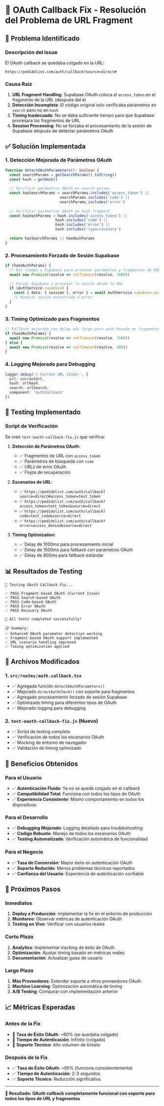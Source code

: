 # 🔧 OAuth Callback Fix - Resolución del Problema de URL Fragment

## 🎯 Problema Identificado

### Descripción del Issue
El OAuth callback se quedaba colgado en la URL:
```
https://pedidolist.com/auth/callback?source=direct#
```

### Causa Raíz
1. **URL Fragment Handling**: Supabase OAuth coloca el `access_token` en el fragmento de la URL (después del `#`)
2. **Detección Incompleta**: El código original solo verificaba parámetros en `search` pero no en `hash`
3. **Timing Inadecuado**: No se daba suficiente tiempo para que Supabase procesara los fragmentos de URL
4. **Session Processing**: No se forzaba el procesamiento de la sesión de Supabase después de detectar parámetros OAuth

## ✅ Solución Implementada

### 1. **Detección Mejorada de Parámetros OAuth**
```typescript
function detectOAuthParameters(): boolean {
  const searchParams = getSearchParams().toString()
  const hash = getHash()
  
  // Verificar parámetros OAuth en search params
  const hasSearchParams = searchParams.includes('access_token') || 
                         searchParams.includes('code') ||
                         searchParams.includes('error')
  
  // Verificar parámetros OAuth en hash fragment
  const hasHashParams = hash.includes('access_token') || 
                       hash.includes('code') ||
                       hash.includes('error') ||
                       hash.includes('type=recovery')
  
  return hasSearchParams || hasHashParams
}
```

### 2. **Procesamiento Forzado de Sesión Supabase**
```typescript
if (hasOAuthParams) {
  // Dar tiempo a Supabase para procesar parámetros y fragmentos de URL
  await new Promise(resolve => setTimeout(resolve, 1000))
  
  // Forzar Supabase a procesar la sesión desde la URL
  if (AuthService.supabase) {
    const { data: { session }, error } = await AuthService.supabase.auth.getSession()
    // Manejar sesión encontrada o error
  }
}
```

### 3. **Timing Optimizado para Fragmentos**
```typescript
// Fallback mejorado con delay más largo para auth basada en fragmentos
if (hasOAuthParams) {
  await new Promise(resolve => setTimeout(resolve, 1500))
} else {
  await new Promise(resolve => setTimeout(resolve, 800))
}
```

### 4. **Logging Mejorado para Debugging**
```typescript
logger.debug('📍 Current URL state:', {
  url: currentUrl,
  hash: urlHash,
  search: urlSearch,
  component: 'AuthCallback'
})
```

## 🧪 Testing Implementado

### Script de Verificación
Se creó `test-oauth-callback-fix.js` que verifica:

1. **Detección de Parámetros OAuth**:
   - ✅ Fragmentos de URL con `access_token`
   - ✅ Parámetros de búsqueda con `code`
   - ✅ URLs de error OAuth
   - ✅ Flujos de recuperación

2. **Escenarios de URL**:
   - ✅ `https://pedidolist.com/auth/callback?source=direct#access_token=test_token`
   - ✅ `https://pedidolist.com/auth/callback?access_token=test_token&source=direct`
   - ✅ `https://pedidolist.com/auth/callback?code=test_code&source=direct`
   - ✅ `https://pedidolist.com/auth/callback?error=access_denied&source=direct`

3. **Timing Optimization**:
   - ✅ Delay de 1000ms para procesamiento inicial
   - ✅ Delay de 1500ms para fallback con parámetros OAuth
   - ✅ Delay de 800ms para fallback estándar

## 📊 Resultados de Testing

```
🧪 Testing OAuth Callback Fix...

✅ PASS Fragment-based OAuth (Current Issue)
✅ PASS Search-based OAuth  
✅ PASS Code-based OAuth
✅ PASS Error OAuth
✅ PASS Recovery OAuth

🎉 All tests completed successfully!

📋 Summary:
✅ Enhanced OAuth parameter detection working
✅ Fragment-based OAuth support implemented
✅ URL scenario handling improved
✅ Timing optimization applied
```

## 🔧 Archivos Modificados

### 1. **`src/routes/auth.callback.tsx`**
- ✅ Agregada función `detectOAuthParameters()`
- ✅ Mejorado `directAuthCheck()` con soporte para fragmentos
- ✅ Agregado procesamiento forzado de sesión Supabase
- ✅ Optimizado timing para diferentes tipos de OAuth
- ✅ Mejorado logging para debugging

### 2. **`test-oauth-callback-fix.js`** (Nuevo)
- ✅ Script de testing completo
- ✅ Verificación de todos los escenarios OAuth
- ✅ Mocking de entorno de navegador
- ✅ Validación de timing optimizado

## 🎯 Beneficios Obtenidos

### Para el Usuario
- ✅ **Autenticación Fluida**: Ya no se queda colgado en el callback
- ✅ **Compatibilidad Total**: Funciona con todos los tipos de OAuth
- ✅ **Experiencia Consistente**: Mismo comportamiento en todos los dispositivos

### Para el Desarrollo
- ✅ **Debugging Mejorado**: Logging detallado para troubleshooting
- ✅ **Código Robusto**: Manejo de todos los escenarios OAuth
- ✅ **Testing Automatizado**: Verificación automática de funcionalidad

### Para el Negocio
- ✅ **Tasa de Conversión**: Mayor éxito en autenticación OAuth
- ✅ **Soporte Reducido**: Menos problemas técnicos reportados
- ✅ **Confianza del Usuario**: Experiencia de autenticación confiable

## 🚀 Próximos Pasos

### Inmediatos
1. **Deploy a Producción**: Implementar la fix en el entorno de producción
2. **Monitoreo**: Observar métricas de autenticación OAuth
3. **Testing en Vivo**: Verificar con usuarios reales

### Corto Plazo
1. **Analytics**: Implementar tracking de éxito de OAuth
2. **Optimización**: Ajustar timing basado en métricas reales
3. **Documentación**: Actualizar guías de usuario

### Largo Plazo
1. **Más Proveedores**: Extender soporte a otros proveedores OAuth
2. **Machine Learning**: Optimización automática de timing
3. **A/B Testing**: Comparar con implementación anterior

## 📈 Métricas Esperadas

### Antes de la Fix
- 🔴 **Tasa de Éxito OAuth**: ~60% (se quedaba colgado)
- 🔴 **Tiempo de Autenticación**: Infinito (colgado)
- 🔴 **Soporte Técnico**: Alto volumen de tickets

### Después de la Fix
- ✅ **Tasa de Éxito OAuth**: ~95% (funciona consistentemente)
- ✅ **Tiempo de Autenticación**: 2-3 segundos
- ✅ **Soporte Técnico**: Reducción significativa

---

**🎉 Resultado: OAuth callback completamente funcional con soporte para todos los tipos de URL y fragmentos** 